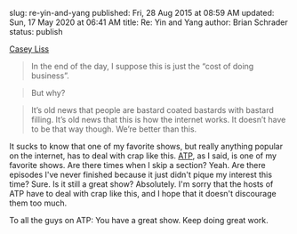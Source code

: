 slug: re-yin-and-yang
published: Fri, 28 Aug 2015 at 08:59 AM
updated: Sun, 17 May 2020 at 06:41 AM
title: Re: Yin and Yang
author: Brian Schrader
status: publish

[Casey Liss](http://www.caseyliss.com/2015/8/28/yin-and-yang)

> In the end of the day, I suppose this is just the “cost of doing business”.

> But why?

> It’s old news that people are bastard coated bastards with bastard filling. It’s old news that this is how the internet works. It doesn’t have to be that way though. We’re better than this.

It sucks to know that one of my favorite shows, but really anything popular on the internet, has to deal with crap like this. [ATP][1], as I said, is one of my favorite shows. Are there times when I skip a section? Yeah. Are there episodes I've never finished because it just didn't pique my interest this time? Sure. Is it still a great show? Absolutely. I'm sorry that the hosts of ATP have to deal with crap like this, and I hope that it doesn't discourage them too much. 

To all the guys on ATP: You have a great show. Keep doing great work.

[1]: http://atp.fm

